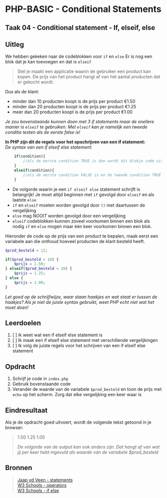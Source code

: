 # PHP-BASIC - Conditional Statements

## Taak 04 - Conditional statement - If, elseif, else

## Uitleg

We hebben gekeken naar de codeblokken voor `if` en `else` Er is nog een blok dat je kan toevoegen en dat is `elseif`
>
>Stel je maakt een applicatie waarin de gebruiker een product kan kopen. De prijs van het product hangt af van het aantal producten dat er gekocht wordt.
>
Dus als de klant:

* minder dan 10 producten koopt is de prijs per product €1.50
* minder dan 20 producten koopt is de prijs per product €1.25
* meer dan 20 producten koopt is de prijs per product €1.00

_Je zou bovenstaande kunnen doen met 3 if statements maar de snellere manier is `elseif` te gebruiken. Met `elseif` kan je namelijk een tweede conditie testen als de eerste false is!_

**In PHP zijn dit de regels voor het opschrijven van een if statement:**  
_De syntax van een if elseif else statement:_  

```php
    if(condition){
        //als de eerste condition TRUE is dan wordt dit blokje code uitgevoerd en het tweede blokje code niet.
    }
    elseif(condition){
        //als de eerste condition FALSE is en de tweede condition TRUE is dan wordt dit blokje code uitgevoerd.
    }
```

* De volgorde waarin je een `if elseif else` statement schrijft is belangrijk!
Je moet altijd beginnen met `if` gevolgd door `elseif` en als laatste `else`
* `if` en `elseif` moeten worden gevolgd door `()` met daartussen de vergelijking
* `else` mag _NOOIT_ worden gevolgd door een vergelijking
* `elseif` codeblokken kunnen zoveel voorkomen binnen een blok als nodig `if` en `else` mogen maar èèn keer voorkomen binnen een blok.
>
Hieronder de code op de prijs van een product te bepalen, maak eerst een variabele aan die onthoud hoeveel producten de klant besteld heeft.

```php
$prod_besteld = 12;

if($prod_besteld < 10) {
    $prijs = 1.50;
} elseif($prod_besteld < 20) {
    $prijs = 1.25;
} else {
    $prijs = 1.00;
}
```

_Let goed op de schrijfwijze, waar staan haakjes en wat staat er tussen de haakjes? Als je niet de juiste syntax gebruikt, weet PHP echt niet wat het moet doen!_

## Leerdoelen

1. [ ] ik weet wat een if elseif else statement is
2. [ ] Ik maak een if elseif else statement met verschillende vergelijkingen
3. [ ] Ik volg de juiste regels voor het schrijven van een if elseif else statement

## Opdracht

1. Schrijf je code in `index.php`
2. Gebruik bovenstaande code
3. Verander de waarde van de variabele `$prod_besteld` en toon de prijs met `echo` op het scherm. Zorg dat elke vergelijking een keer waar is

## Eindresultaat

Als je de opdracht goed uitvoert, wordt de volgende tekst getoond in je browser:
>1.50
>1.25
>1.00  
>  
>_De volgorde van de output kan ook anders zijn. Dat hangt af van wat jij per keer hebt ingevuld als waarde van de variabele $prod_besteld_

## Bronnen

>[Jaap vd Veen - statements](https://phpbasis.jaapvdveen.nl/basiscursus-php/les-2-inleiding-statements/)  
>[W3 Schools - operators](https://www.w3schools.com/php/php_operators.asp)  
>[W3 Schools - if else](https://www.w3schools.com/php/php_if_else.asp)

<!--- ------------ DIT COMMENTAAR LATEN STAAN AUB ------------
------------------ ------------------------------ ------------
------------------ eagle ref:20110759
------------------ ------------------------------ ------------
------------------ DIT COMMENTAAR LATEN STAAN AUB -------- -->
